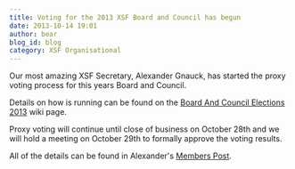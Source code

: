 ```yaml
---
title: Voting for the 2013 XSF Board and Council has begun
date: 2013-10-14 19:01
author: bear
blog_id: blog
category: XSF Organisational
---
```


Our most amazing XSF Secretary, Alexander Gnauck, has started the proxy voting process for this years Board and Council.

Details on how is running can be found on the [Board And Council Elections 2013](http://wiki.xmpp.org/web/Board_and_Council_Elections_2013) wiki page.

Proxy voting will continue until close of business on October 28th and we will hold a meeting on October 29th to formally approve the voting results.

All of the details can be found in Alexander's [Members Post](https://mail.jabber.org/pipermail/members/2013-October/007261.html "Members Post").
